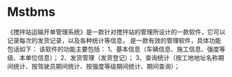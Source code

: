 # Mstbms
 《搅拌站运输开单管理系统》是一款针对搅拌站的管理所设计的一款软件，它可以记录每次的发货记录，以及各种统计等信息，  是一款有效的管理软件，具体功能包话如下： 该软件的功能主要包括： 1、基本信息（车辆信息、施工信息、强度等级、本单位信息）； 2、发货管理（发货登记）； 3、查询统计（按工地地址名称期间统计、按驾驶员期间统计、按强度等级期间统计、期间查询）；
